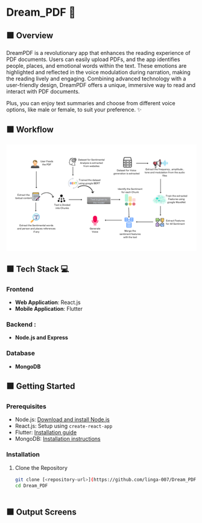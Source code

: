 # Dream_PDF 📖

## 🟩 Overview
DreamPDF is a revolutionary app that enhances the reading experience of PDF documents. Users can easily upload PDFs, and the app identifies people, places, and emotional words within the text. These emotions are highlighted and reflected in the voice modulation during narration, making the reading lively and engaging. Combining advanced technology with a user-friendly design, DreamPDF offers a unique, immersive way to read and interact with PDF documents. 

Plus, you can enjoy text summaries and choose from different voice options, like male or female, to suit your preference. ✨


## 🟩 Workflow
![image](Images/workflow.png)

## 🟩 Tech Stack 💻

### Frontend
- **Web Application**: React.js
- **Mobile Application**: Flutter

### Backend :
- **Node.js and Express**

### Database
- **MongoDB**


## 🟩 Getting Started 

### Prerequisites
- Node.js: [Download and install Node.js](https://nodejs.org/)
- React.js: Setup using `create-react-app`
- Flutter: [Installation guide](https://flutter.dev/docs/get-started/install)
- MongoDB: [Installation instructions](https://www.mongodb.com/try/download/community)

### Installation
1. Clone the Repository
   ```bash
   git clone [<repository-url>](https://github.com/linga-007/Dream_PDF.git)
   cd Dream_PDF



## 🟩 Output Screens



